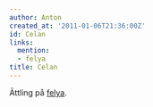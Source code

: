 ```yaml
---
author: Anton
created_at: '2011-01-06T21:36:00Z'
id: Celan
links:
  mention:
  - felya
title: Celan
---
```


Ättling på [felya].

  [felya]: felya
